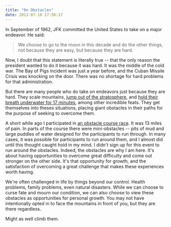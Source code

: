 ```yaml
---
title: "On Obstacles"
date: 2013-07-10 17:58:17
---
```


In September of 1962, JFK committed the United States to take on a major endeavor. He said:

> We choose to go to the moon in this decade and do the other things, not because they are easy, but because they are hard.

Now, I doubt that this statement is literally true -- that the only reason the president wanted to do it because it was hard. It was the middle of the cold war. The Bay of Pigs incident was just a year before, and the Cuban Missile Crisis was knocking on the door. There was no shortage for hard problems for that administration.

But there are many people who do take on endeavors just because they are hard. They scale mountains, <a href="http://en.wikipedia.org/wiki/Red_Bull_Stratos" target="_blank" rel="noopener noreferrer" title="Red Bull Stratos">jump out of the stratosphere</a>, and <a href="http://www.ted.com/talks/david_blaine_how_i_held_my_breath_for_17_min.html" target="_blank" rel="noopener noreferrer" title="How I Held my Breath for 17 Minutes">hold their breath underwater for 17 minutes</a>, among other incredible feats. They get themselves into theses situations, placing giant obstacles in their paths for the purpose of seeking to overcome them.

A short while ago I participated in <a href="https://www.youtube.com/watch?v=5VRaimWQYBA" target="_blank" rel="noopener noreferrer" title="Tough Mudder Mid-Atlantic">an obstacle course race</a>. It was 13 miles of pain. In parts of the course there were mini-obstacles -- pits of mud and large puddles of water designed for the participants to run through. In many cases, it was possible for participants to run around them, and I almost did until this thought caught hold in my mind. I didn't sign up for this event to run around the obstacles. Indeed, the obstacles are why I am here. It's about having opportunities to overcome great difficulty and come out stronger on the other side. It's that opportunity for growth, and the satisfaction of overcoming a great challenge that makes these experiences worth having.

We're often challenged in life by things beyond our control. Health problems, family problems, even natural disasters. While we can choose to curse fate and mourn our condition, we can also choose to view these obstacles as opportunities for personal growth. You may not have intentionally opted in to face the mountains in front of you, but they are there regardless.

Might as well climb them.
